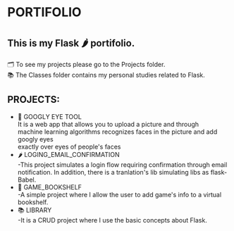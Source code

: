 
<h1>PORTIFOLIO<h1>

<h2>This is my Flask 🌶️ portifolio.</h2>  
🗂️ To see my projects please go to the Projects folder.<br> 
📚 The Classes folder contains my personal studies related to Flask.<br> 
<h2>PROJECTS:</h2>

<ul>
    <li>👀 GOOGLY EYE TOOL<br>It is a web app that allows you to upload a picture and through<br>
    machine learning algorithms recognizes faces in the picture and add googly eyes<br>
    exactly over eyes  of people's faces</li>
    <li>🌶️ LOGING_EMAIL_CONFIRMATION<br>-This project simulates a login flow requiring confirmation through email notification. In addition, there is a tranlation's lib simulating libs as flask-Babel.</li>
    <li>📖 GAME_BOOKSHELF<br>-A simple project where I allow the user to add game's info to a virtual bookshelf.</li>
    <li>📚 LIBRARY<br>-It is a CRUD project where I use the basic concepts about Flask.</li>
</ul>